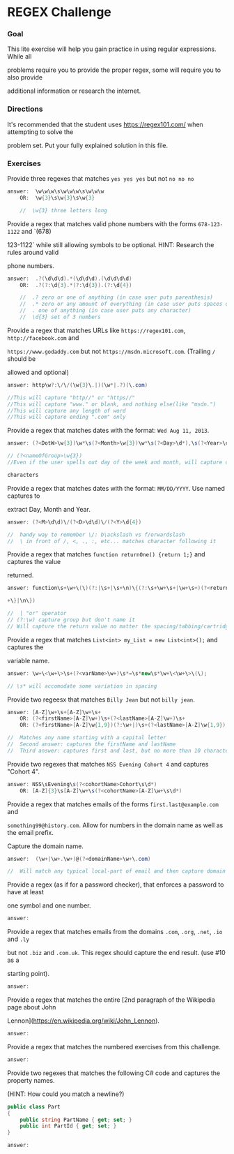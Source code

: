 # REGEX Challenge

### Goal

This lite exercise will help you gain practice in using regular expressions. While all 

problems require you to provide the proper regex, some will require you to also provide 

additional information or research the internet.

### Directions

It's recommended that the student uses https://regex101.com/ when attempting to solve the 

problem set. Put your fully explained solution in this file. 

### Exercises

Provide three regexes that matches `yes yes yes` but not `no no no`

```c#
answer:  \w\w\w\s\w\w\w\s\w\w\w
    OR:  \w{3}\s\w{3}\s\w{3}

    //  \w{3} three letters long

```

Provide a regex that matches valid phone numbers with the forms `678-123-1122` and `(678) 

123-1122` while still allowing symbols to be optional. HINT: Research the rules around valid 

phone numbers.

```c#
answer:  .?(\d\d\d).*(\d\d\d).(\d\d\d\d)
    OR:  .?(?:\d{3}.*(?:\d{3}).(?:\d{4}) 

    //  .? zero or one of anything (in case user puts parenthesis)
    //  .* zero or any amount of everything (in case user puts spaces or other characters)
    //  . one of anything (in case user puts any character) 
    //  \d{3} set of 3 numbers 

```

Provide a regex that matches URLs like `https://regex101.com`, `http://facebook.com` and 

`https://www.godaddy.com` but not `https://msdn.microsoft.com`. (Trailing `/` should be 

allowed and optional)

```c#
answer: http\w?:\/\/(\w{3}\.|)(\w*|.?)(\.com)

//This will capture "http//" or "https//"
//This will capture "www." or blank, and nothing else(like "msdn.") 
//This will capture any length of word
//This will capture ending ".com" only
```

Provide a regex that matches dates with the format: `Wed Aug 11, 2013`.

```c#
answer: (?<DotW>\w{3})\w*\s(?<Month>\w{3})\w*\s(?<Day>\d*),\s(?<Year>\d{4})

// (?<nameOfGroup>\w{3})
//Even if the user spells out day of the week and month, will capture only the first three 

characters 

```

Provide a regex that matches dates with the format: `MM/DD/YYYY`. Use named captures to 

extract Day, Month and Year.

```c#
answer: (?<M>\d\d)\/(?<D>\d\d)\/(?<Y>\d{4})

//  handy way to remember \/: b\ackslash vs f/orwardslash
//  \ in front of /, <, ., :, etc... matches character following it

```

Provide a regex that matches `function returnOne() {return 1;}` and captures the value 

returned.

```c#
answer: function\s+\w+\(\)(?:|\s+|\s+\n)\{(?:\s+\w+\s+|\w+\s+)(?<returnValue>\w+)\;(?:\}|\s

+\}|\n\})

//  | "or" operator  
// (?:\w) capture group but don't name it
// Will capture the return value no matter the spacing/tabbing/cartridge return

```

Provide a regex that matches `List<int> my_List = new List<int>();` and captures the 

variable name.

```c#
answer: \w+\<\w+\>\s+(?<varName>\w+)\s*=\s*new\s*\w+\<\w+\>\(\);

// \s* will accomodate some variation in spacing

```

Provide two regeesx that matches `Billy Jean` but not `billy jean`.

```c#
answer: [A-Z]\w+\s+[A-Z]\w+\s+
    OR: (?<firstName>[A-Z]\w+)\s+(?<lastName>[A-Z]\w+)\s+
    OR: (?<firstName>[A-Z]\w{1,9})(?:\w+|)\s+(?<lastName>[A-Z]\w{1,9})(?:\w+|)\s+

//  Matches any name starting with a capital letter
//  Second answer: captures the firstName and lastName
//  Third answer: captures first and last, but no more than 10 characters each

```

Provide two regexes that matches `NSS Evening Cohort 4` and captures "Cohort 4".

```c#
answer: NSS\sEvening\s(?<cohortName>Cohort\s\d*)
    OR: [A-Z]{3}\s[A-Z]\w+\s(?<cohortName>[A-Z]\w+\s\d*)

```

Provide a regex that matches emails of the forms `first.last@example.com` and 

`something99@history.com`. Allow for numbers in the domain name as well as the email prefix. 

Capture the domain name.

```c#
answer:  (\w+|\w+.\w+)@(?<domainName>\w+\.com)

//  Will match any typical local-part of email and then capture domain name

```

Provide a regex (as if for a password checker), that enforces a password to have at least 

one symbol and one number.

```c#
answer:

```

Provide a regex that matches emails from the domains `.com`, `.org`, `.net`, `.io` and `.ly` 

but not `.biz` and `.com.uk`. This regex should capture the end result. (use #10 as a 

starting point).

```c#
answer:

```

Provide a regex that matches the entire [2nd paragraph of the Wikipedia page about John 

Lennon](https://en.wikipedia.org/wiki/John_Lennon).

```c#
answer:

```

Provide a regex that matches the numbered exercises from this challenge.

```c#
answer:

```

Provide two regexes that matches the following C# code and captures the property names. 

(HINT: How could you match a newline?)

```c#
public class Part
{
    public string PartName { get; set; }
    public int PartId { get; set; }
}
```

```c#
answer:

```
